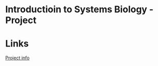 # Introductioin to Systems Biology - Project

# Links
[Project info](https://bioinf.nl/~fennaf/thema08/)

